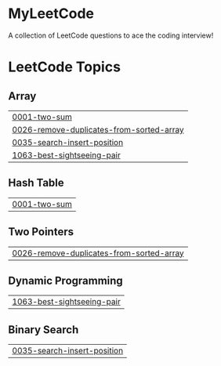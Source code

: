 # MyLeetCode
A collection of LeetCode questions to ace the coding interview!

<!---LeetCode Topics Start-->
# LeetCode Topics
## Array
|  |
| ------- |
| [0001-two-sum](https://github.com/theDaniilGromov/MyLeetCode/tree/master/0001-two-sum) |
| [0026-remove-duplicates-from-sorted-array](https://github.com/theDaniilGromov/MyLeetCode/tree/master/0026-remove-duplicates-from-sorted-array) |
| [0035-search-insert-position](https://github.com/theDaniilGromov/MyLeetCode/tree/master/0035-search-insert-position) |
| [1063-best-sightseeing-pair](https://github.com/theDaniilGromov/MyLeetCode/tree/master/1063-best-sightseeing-pair) |
## Hash Table
|  |
| ------- |
| [0001-two-sum](https://github.com/theDaniilGromov/MyLeetCode/tree/master/0001-two-sum) |
## Two Pointers
|  |
| ------- |
| [0026-remove-duplicates-from-sorted-array](https://github.com/theDaniilGromov/MyLeetCode/tree/master/0026-remove-duplicates-from-sorted-array) |
## Dynamic Programming
|  |
| ------- |
| [1063-best-sightseeing-pair](https://github.com/theDaniilGromov/MyLeetCode/tree/master/1063-best-sightseeing-pair) |
## Binary Search
|  |
| ------- |
| [0035-search-insert-position](https://github.com/theDaniilGromov/MyLeetCode/tree/master/0035-search-insert-position) |
<!---LeetCode Topics End-->
